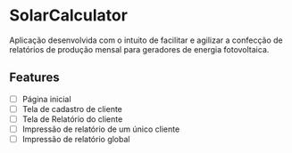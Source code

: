 # SolarCalculator

Aplicação desenvolvida com o intuito de facilitar e agilizar a confecção de relatórios de produção mensal para geradores de energia fotovoltaica. 


## Features

- [ ] Página inicial
- [ ] Tela de cadastro de cliente
- [ ] Tela de Relatório do cliente
- [ ] Impressão de relatório de um único cliente
- [ ] Impressão de relatório global
